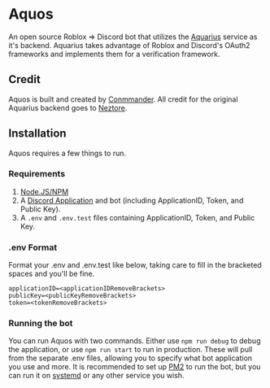 # Aquos
An open source Roblox => Discord bot that utilizes the [Aquarius](https://aquarius.conmmander.app) service as it's backend. Aquarius takes advantage of Roblox and Discord's OAuth2 frameworks and implements them for a verification framework.

## Credit
Aquos is built and created by [Conmmander](https://github.com/Conmmander).
All credit for the original Aquarius backend goes to [Neztore](https://github.com/Neztore).

## Installation
Aquos requires a few things to run.
### Requirements
1. [Node.JS/NPM](https://nodejs.org/en/download/package-manager/current)
2. A [Discord Application](https://discord.com/developers) and bot (including ApplicationID, Token, and Public Key).
3. A `.env` and `.env.test` files containing ApplicationID, Token, and Public Key.

### .env Format
Format your .env and .env.test like below, taking care to fill in the bracketed spaces and you'll be fine.
```
applicationID=<applicationIDRemoveBrackets>
publicKey=<publicKeyRemoveBrackets>
token=<tokenRemoveBrackets>
```

### Running the bot
You can run Aquos with two commands. Either use `npm run debug` to debug the application, or use `npm run start` to run in production. These will pull from the separate .env files, allowing you to specify what bot application you use and more. It is recommended to set up [PM2](https://pm2.keymetrics.io/) to run the bot, but you can run it on [systemd](https://systemd.io/) or any other service you wish.
